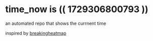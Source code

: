# time_now is (( 1729306800793 ))

an automated repo that shows the currnent time

inspired by [breakingheatmap](https://github.com/breakingheatmap/breakingheatmap)